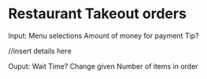 # Restaurant Takeout orders

Input:
Menu selections
Amount of money for payment
Tip?

//insert details here

Ouput:
Wait Time?
Change given
Number of items in order

